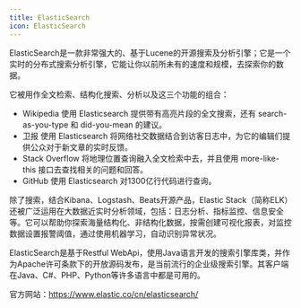 ```yaml
---
title: ElasticSearch
icon: ElasticSearch
---
```


ElasticSearch是一款非常强大的、基于Lucene的开源搜索及分析引擎；它是一个实时的分布式搜索分析引擎，它能让你以前所未有的速度和规模，去探索你的数据。 

它被用作全文检索、结构化搜索、分析以及这三个功能的组合： 

- Wikipedia 使用 Elasticsearch 提供带有高亮片段的全文搜索，还有 search-as-you-type 和 did-you-mean 的建议。 
- 卫报 使用 Elasticsearch 将网络社交数据结合到访客日志中，为它的编辑们提供公众对于新文章的实时反馈。 
- Stack Overflow 将地理位置查询融入全文检索中去，并且使用 more-like-this 接口去查找相关的问题和回答。 
- GitHub 使用 Elasticsearch 对1300亿行代码进行查询。



除了搜索，结合Kibana、Logstash、Beats开源产品，Elastic Stack（简称ELK）还被广泛运用在大数据近实时分析领域，包括：日志分析、指标监控、信息安全等。它可以帮助你探索海量结构化、非结构化数据，按需创建可视化报表，对监控数据设置报警阈值，通过使用机器学习，自动识别异常状况。 



ElasticSearch是基于Restful WebApi，使用Java语言开发的搜索引擎库类，并作为Apache许可条款下的开放源码发布，是当前流行的企业级搜索引擎。其客户端在Java、C#、PHP、Python等许多语言中都是可用的。



官方网站：<https://www.elastic.co/cn/elasticsearch/>

